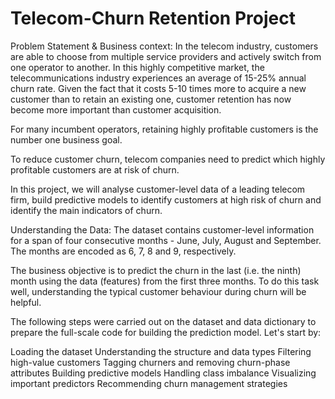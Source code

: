 # Telecom-Churn Retention Project

Problem Statement & Business context:
In the telecom industry, customers are able to choose from multiple service providers and actively switch from one operator to another. In this highly competitive market, the telecommunications industry experiences an average of 15-25% annual churn rate. Given the fact that it costs 5-10 times more to acquire a new customer than to retain an existing one, customer retention has now become more important than customer acquisition.

For many incumbent operators, retaining highly profitable customers is the number one business goal.

To reduce customer churn, telecom companies need to predict which highly profitable customers are at risk of churn.

In this project, we will analyse customer-level data of a leading telecom firm, build predictive models to identify customers at high risk of churn and identify the main indicators of churn.

Understanding the Data:
The dataset contains customer-level information for a span of four consecutive months - June, July, August and September. The months are encoded as 6, 7, 8 and 9, respectively.

The business objective is to predict the churn in the last (i.e. the ninth) month using the data (features) from the first three months. To do this task well, understanding the typical customer behaviour during churn will be helpful.

The following steps were carried out on the dataset and data dictionary to prepare the full-scale code for building the prediction model. Let's start by:

Loading the dataset
Understanding the structure and data types
Filtering high-value customers
Tagging churners and removing churn-phase attributes
Building predictive models
Handling class imbalance
Visualizing important predictors
Recommending churn management strategies


